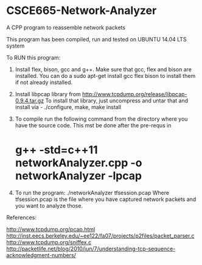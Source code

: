 # CSCE665-Network-Analyzer
A CPP program to reassemble network packets

This program has been compiled, run and tested on UBUNTU 14.04 LTS system

To RUN this program:

1.	Install flex, bison, gcc and g++.
    Make sure that gcc, flex and bison are installed. 
    You can do a sudo apt-get install gcc flex bison to install them if not already installed.
  
2.	Install libpcap library from http://www.tcpdump.org/release/libpcap-0.9.4.tar.gz
    To install that library, just uncompress and untar that
    and install via - ./configure, make, make install

3.	To compile run the following command from the directory where you have the source code.
    This mst be done after the pre-requs in 
    # g++ -std=c++11 networkAnalyzer.cpp -o networkAnalyzer  -lpcap
    
4.	To run the program: ./networkAnalyzer tfsession.pcap
    Where tfsession.pcap is the file where you have captured network packets and you want to analyze those.

References: 

http://www.tcpdump.org/pcap.html
http://inst.eecs.berkeley.edu/~ee122/fa07/projects/p2files/packet_parser.c
http://www.tcpdump.org/sniffex.c
http://packetlife.net/blog/2010/jun/7/understanding-tcp-sequence-acknowledgment-numbers/
